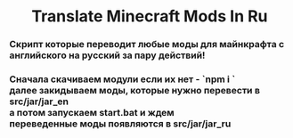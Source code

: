 <h1 align="center">Translate Minecraft Mods In Ru</h1>
<h3>Скрипт которые переводит любые моды для майнкрафта с английского на русский за пару действий!<h3/>
<p>Сначала скачиваем модули если их нет - `npm i `<br/>
далее закидываем моды, которые нужно перевести в src/jar/jar_en<br/>
а потом запускаем start.bat и ждем<br/>
переведенные моды появляются в src/jar/jar_ru<br/></p>


